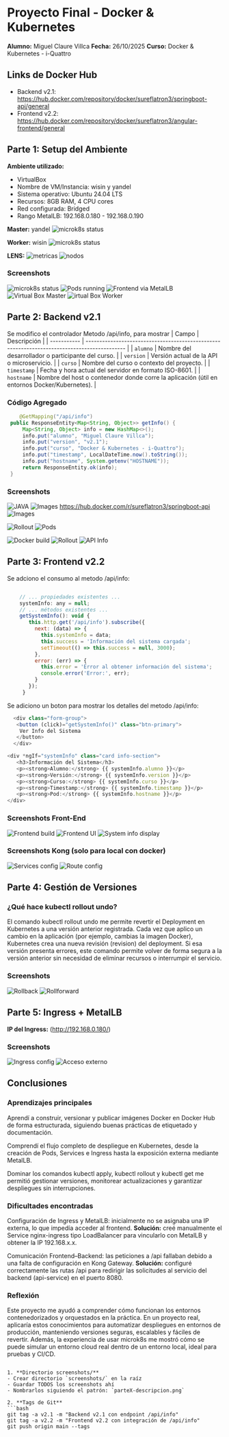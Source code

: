 # Proyecto Final - Docker & Kubernetes

   **Alumno:** Miguel Claure Villca
   **Fecha:** 26/10/2025
   **Curso:** Docker & Kubernetes - i-Quattro

   ## Links de Docker Hub
   - Backend v2.1: https://hub.docker.com/repository/docker/sureflatron3/springboot-api/general
   - Frontend v2.2: https://hub.docker.com/repository/docker/sureflatron3/angular-frontend/general

   ## Parte 1: Setup del Ambiente

   **Ambiente utilizado:**
   - VirtualBox
   - Nombre de VM/Instancia: wisin y yandel
   - Sistema operativo: Ubuntu 24.04 LTS
   - Recursos: 8GB RAM, 4 CPU cores
   - Red configurada: Bridged
   - Rango MetalLB: 192.168.0.180 - 192.168.0.190
   
   **Master:** yandel
   ![microk8s status](screenshots/parte1-descripcion.png.jpg)
   
   **Worker:** wisin
    ![microk8s status](screenshots/parte2-descripcion.png.jpg)

   **LENS:**
   ![metricas](screenshots/parte3-descripcion.png)
   ![nodos](screenshots/parte4-descripcion.png)

   ### Screenshots
   
   ![microk8s status](screenshots/parte5-descripcion.png)
   ![Pods running](screenshots/parte6-descripcion.png)
   ![Frontend via MetalLB](screenshots/parte7-descripcion.png)
   ![Virtual Box Master](screenshots/parte1-vmmaster.png.jpg)
   ![irtual Box Worker](screenshots/parte1-vmworker.png.jpg)

   ## Parte 2: Backend v2.1


   Se modifico el controlador Metodo /api/info, para mostrar
   | Campo       | Descripción                                                                                  |
| ----------- | -------------------------------------------------------------------------------------------- |
| `alumno`    | Nombre del desarrollador o participante del curso.                                           |
| `version`   | Versión actual de la API o microservicio.                                                    |
| `curso`     | Nombre del curso o contexto del proyecto.                                                    |
| `timestamp` | Fecha y hora actual del servidor en formato ISO-8601.                                        |
| `hostname`  | Nombre del host o contenedor donde corre la aplicación (útil en entornos Docker/Kubernetes). |



   ### Código Agregado

   ```java
       @GetMapping("/api/info")
    public ResponseEntity<Map<String, Object>> getInfo() {
        Map<String, Object> info = new HashMap<>();
        info.put("alumno", "Miguel Claure Villca");
        info.put("version", "v2.1");
        info.put("curso", "Docker & Kubernetes - i-Quattro");
        info.put("timestamp", LocalDateTime.now().toString());
        info.put("hostname", System.getenv("HOSTNAME"));
        return ResponseEntity.ok(info);
    }
   ```

   ### Screenshots

   ![JAVA](screenshots/parte2-java.png)
   ![Images](screenshots/parte2-images-java.png)
   https://hub.docker.com/r/sureflatron3/springboot-api
   ![Images](screenshots/parte2-dockerhub.png)
   <!--  revisar-->
   ![Rollout](screenshots/parte2-rollot-status.png) 
   ![Pods](screenshots/parte2-get-pods.png)

   ![Docker build](screenshots/parte8-descripcion.png)
   ![Rollout](screenshots/parte9-descripcion.png)
   ![API Info](screenshots/parte10-descripcion.png)

   ## Parte 3: Frontend v2.2
   Se adciono el consumo al metodo /api/info:
   ``` js

       // ... propiedades existentes ...
       systemInfo: any = null;
       // ... métodos existentes ...
       getSystemInfo(): void {
          this.http.get('/api/info').subscribe({
            next: (data) => {
              this.systemInfo = data;
              this.success = 'Información del sistema cargada';
              setTimeout(() => this.success = null, 3000);
            },
            error: (err) => {
              this.error = 'Error al obtener información del sistema';
              console.error('Error:', err);
            }
          });
        }
   ```
   Se adiciono un boton para mostrar los detalles del metodo /api/info:
   ``` js
     <div class="form-group">
      <button (click)="getSystemInfo()" class="btn-primary">
       Ver Info del Sistema
      </button>
     </div>

   <div *ngIf="systemInfo" class="card info-section">
      <h3>Información del Sistema</h3>
      <p><strong>Alumno:</strong> {{ systemInfo.alumno }}</p>
      <p><strong>Versión:</strong> {{ systemInfo.version }}</p>
      <p><strong>Curso:</strong> {{ systemInfo.curso }}</p>
      <p><strong>Timestamp:</strong> {{ systemInfo.timestamp }}</p>
      <p><strong>Pod:</strong> {{ systemInfo.hostname }}</p>
   </div>
   ```

   ### Screenshots Front-End
   ![Frontend build](screenshots/parte11-descripcion.png)
   ![Frontend UI](screenshots/parte12-descripcion.png)
   ![System info display](screenshots/parte13-descripcion.png)
   ### Screenshots Kong (solo para local con docker)

   ![Services config](screenshots/parte14-descripcion.png)
   ![Route config](screenshots/parte15-descripcion.png)
   ## Parte 4: Gestión de Versiones

   ### ¿Qué hace kubectl rollout undo?
  El comando kubectl rollout undo me permite revertir el Deployment en Kubernetes a una versión anterior registrada.
Cada vez que aplico un cambio en la aplicación (por ejemplo, cambias la imagen Docker), Kubernetes crea una nueva revisión (revision) del deployment.
Si esa versión presenta errores, este comando permite volver de forma segura a la versión anterior sin necesidad de eliminar recursos o interrumpir el servicio.

   ### Screenshots
   ![Rollback](screenshots/parte4-rollback.png)
   ![Rollforward](screenshots/parte4-rollforward.png)

   ## Parte 5: Ingress + MetalLB

   **IP del Ingress:** (http://192.168.0.180/)

   ### Screenshots
   ![Ingress config](screenshots/parte16-descripcion.png)
   ![Acceso externo](screenshots/parte7-descripcion.png)

   ## Conclusiones

   ### Aprendizajes principales
  Aprendí a construir, versionar y publicar imágenes Docker en Docker Hub de forma estructurada, siguiendo buenas prácticas de etiquetado y documentación.

Comprendí el flujo completo de despliegue en Kubernetes, desde la creación de Pods, Services e Ingress hasta la exposición externa mediante MetalLB.

Dominar los comandos kubectl apply, kubectl rollout y kubectl get me permitió gestionar versiones, monitorear actualizaciones y garantizar despliegues sin interrupciones.

   ### Dificultades encontradas
 Configuración de Ingress y MetalLB: inicialmente no se asignaba una IP externa, lo que impedía acceder al frontend.
**Solución:** creé manualmente el Service nginx-ingress tipo LoadBalancer para vincularlo con MetalLB y obtener la IP 192.168.x.x.

Comunicación Frontend–Backend: las peticiones a /api fallaban debido a una falta de configuración en Kong Gateway.
**Solución:** configuré correctamente las rutas /api para redirigir las solicitudes al servicio del backend (api-service) en el puerto 8080.

   ### Reflexión
Este proyecto me ayudó a comprender cómo funcionan los entornos contenedorizados y orquestados en la práctica.
En un proyecto real, aplicaría estos conocimientos para automatizar despliegues en entornos de producción, manteniendo versiones seguras, escalables y fáciles de revertir.
Además, la experiencia de usar microk8s me mostró cómo se puede simular un entorno cloud real dentro de un entorno local, ideal para pruebas y CI/CD.
   ```

1. **Directorio screenshots/**
   - Crear directorio `screenshots/` en la raíz
   - Guardar TODOS los screenshots ahí
   - Nombrarlos siguiendo el patrón: `parteX-descripcion.png`

2. **Tags de Git**
   ```bash
   git tag -a v2.1 -m "Backend v2.1 con endpoint /api/info"
   git tag -a v2.2 -m "Frontend v2.2 con integración de /api/info"
   git push origin main --tags